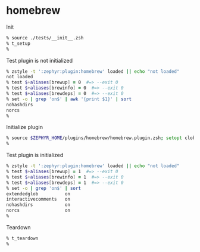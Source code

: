 # homebrew

Init

```zsh
% source ./tests/__init__.zsh
% t_setup
%
```

Test plugin is not initialized

```zsh
% zstyle -t ':zephyr:plugin:homebrew' loaded || echo "not loaded"
not loaded
% test $+aliases[brewup] = 0  #=> --exit 0
% test $+aliases[brewinfo] = 0  #=> --exit 0
% test $+aliases[brewdeps] = 0  #=> --exit 0
% set -o | grep 'on$' | awk '{print $1}' | sort
nohashdirs
norcs
%
```

Initialize plugin

```zsh
% source $ZEPHYR_HOME/plugins/homebrew/homebrew.plugin.zsh; setopt clobber
%
```

Test plugin is initialized

```zsh
% zstyle -t ':zephyr:plugin:homebrew' loaded || echo "not loaded"
% test $+aliases[brewup] = 1  #=> --exit 0
% test $+aliases[brewinfo] = 1  #=> --exit 0
% test $+aliases[brewdeps] = 1  #=> --exit 0
% set -o | grep 'on$' | sort
extendedglob          on
interactivecomments   on
nohashdirs            on
norcs                 on
%
```

Teardown

```zsh
% t_teardown
%
```
